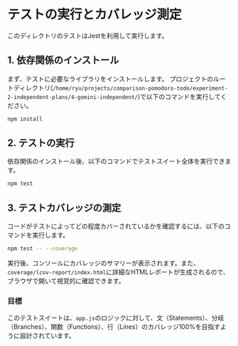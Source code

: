 
# テストの実行とカバレッジ測定

このディレクトリのテストはJestを利用して実行します。

## 1. 依存関係のインストール

まず、テストに必要なライブラリをインストールします。
プロジェクトのルートディレクトリ(`/home/ryu/projects/comparison-pomodoro-todo/experiment-2-independent-plans/4-gemini-independent/`)で以下のコマンドを実行してください。

```bash
npm install
```

## 2. テストの実行

依存関係のインストール後、以下のコマンドでテストスイート全体を実行できます。

```bash
npm test
```

## 3. テストカバレッジの測定

コードがテストによってどの程度カバーされているかを確認するには、以下のコマンドを実行します。

```bash
npm test -- --coverage
```

実行後、コンソールにカバレッジのサマリーが表示されます。また、`coverage/lcov-report/index.html`に詳細なHTMLレポートが生成されるので、ブラウザで開いて視覚的に確認できます。

### 目標

このテストスイートは、`app.js`のロジックに対して、文（Statements）、分岐（Branches）、関数（Functions）、行（Lines）のカバレッジ100%を目指すように設計されています。
